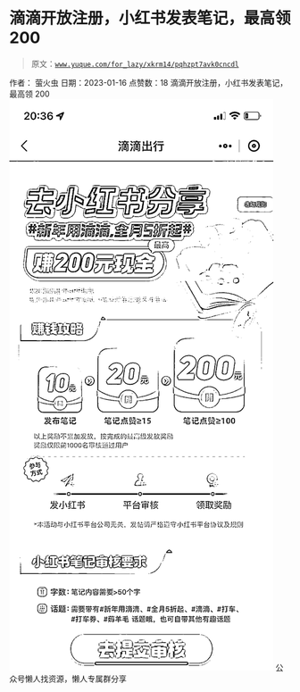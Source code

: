 # 滴滴开放注册，小红书发表笔记，最高领 200

> 原文：[`www.yuque.com/for_lazy/xkrm14/pqhzpt7avk0cncdl`](https://www.yuque.com/for_lazy/xkrm14/pqhzpt7avk0cncdl)

<ne-p id="u599ef053" data-lake-id="u599ef053"><ne-text id="u9ec586b9">作者： 萤火虫</ne-text></ne-p> <ne-p id="ue8e48ec6" data-lake-id="ue8e48ec6"><ne-text id="u491c2f10">日期：2023-01-16</ne-text></ne-p> <ne-p id="ua9523831" data-lake-id="ua9523831"><ne-text id="uc7ead80a">点赞数：</ne-text><ne-text id="u9cdaa075" ne-bold="true">18</ne-text></ne-p> <ne-hole id="ub61d2d9c" data-lake-id="ub61d2d9c"><ne-card data-card-name="hr" data-card-type="block" id="T93dk" data-event-boundary="card"><ne-p id="uf718a91b" data-lake-id="uf718a91b"><ne-text id="u6b0644c3">滴滴开放注册，小红书发表笔记，最高领 200</ne-text></ne-p> <ne-p id="u5fac5dda" data-lake-id="u5fac5dda"><ne-card data-card-name="image" data-card-type="inline" id="FMHET" data-event-boundary="card">![](img/8efaacdb5b8b8a6634862f37ea2d161d.png)</ne-card></ne-p> <ne-hole id="uf2e0c7f1" data-lake-id="uf2e0c7f1"><ne-card data-card-name="hr" data-card-type="block" id="JKVL9" data-event-boundary="card"><ne-p id="u0c93611d" data-lake-id="u0c93611d"><ne-text id="ua85ad65a">公众号懒人找资源，懒人专属群分享</ne-text></ne-p></ne-card></ne-hole></ne-card></ne-hole>